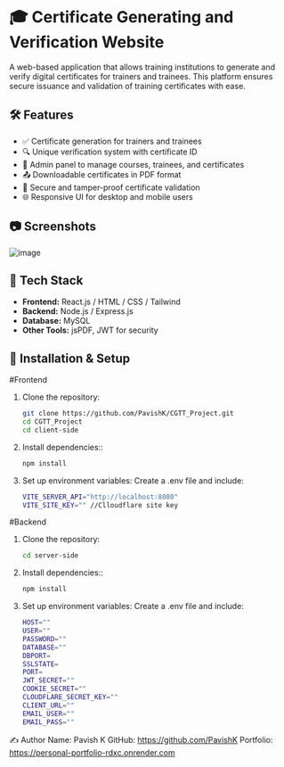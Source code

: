 ﻿# 🎓 Certificate Generating and Verification Website

A web-based application that allows training institutions to generate and verify digital certificates for trainers and trainees. This platform ensures secure issuance and validation of training certificates with ease.

## 🛠️ Features

- ✅ Certificate generation for trainers and trainees
- 🔍 Unique verification system with certificate ID
- 👤 Admin panel to manage courses, trainees, and certificates
- 📤 Downloadable certificates in PDF format
- 🔐 Secure and tamper-proof certificate validation
- 🌐 Responsive UI for desktop and mobile users

## 📷 Screenshots
![image](https://github.com/user-attachments/assets/315fa038-40fe-4565-82c0-365879b9b8d2)

## 🚀 Tech Stack

- **Frontend:** React.js / HTML / CSS / Tailwind
- **Backend:** Node.js / Express.js
- **Database:**  MySQL
- **Other Tools:** jsPDF, JWT for security

## 🔧 Installation & Setup

#Frontend

1. Clone the repository:
   ```bash
   git clone https://github.com/PavishK/CGTT_Project.git
   cd CGTT_Project
   cd client-side
   
2. Install dependencies::
   ```bash
   npm install

3. Set up environment variables:
   Create a .env file and include:
   ```bash
   VITE_SERVER_API="http://localhost:8080"
   VITE_SITE_KEY="" //Clloudflare site key

#Backend

1. Clone the repository:
   ```bash
   cd server-side
   
2. Install dependencies::
   ```bash
   npm install

3. Set up environment variables:
   Create a .env file and include:
   ```bash
   HOST=""
   USER=""
   PASSWORD=""
   DATABASE=""
   DBPORT=
   SSLSTATE=
   PORT=
   JWT_SECRET=""
   COOKIE_SECRET=""
   CLOUDFLARE_SECRET_KEY=""
   CLIENT_URL=""
   EMAIL_USER=""
   EMAIL_PASS=""

✍️ Author
   Name: Pavish K
   GitHub: https://github.com/PavishK
   Portfolio: https://personal-portfolio-rdxc.onrender.com

